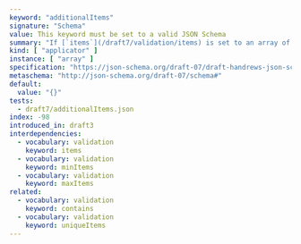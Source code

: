 ```yaml
---
keyword: "additionalItems"
signature: "Schema"
value: This keyword must be set to a valid JSON Schema
summary: "If [`items`](/draft7/validation/items) is set to an array of schemas, validation succeeds if each element of the instance not covered by it validates against this schema."
kind: [ "applicator" ]
instance: [ "array" ]
specification: "https://json-schema.org/draft-07/draft-handrews-json-schema-validation-01#rfc.section.6.4.2"
metaschema: "http://json-schema.org/draft-07/schema#"
default:
  value: "{}"
tests:
  - draft7/additionalItems.json
index: -98
introduced_in: draft3
interdependencies:
  - vocabulary: validation
    keyword: items
  - vocabulary: validation
    keyword: minItems
  - vocabulary: validation
    keyword: maxItems
related:
  - vocabulary: validation
    keyword: contains
  - vocabulary: validation
    keyword: uniqueItems
---
```

